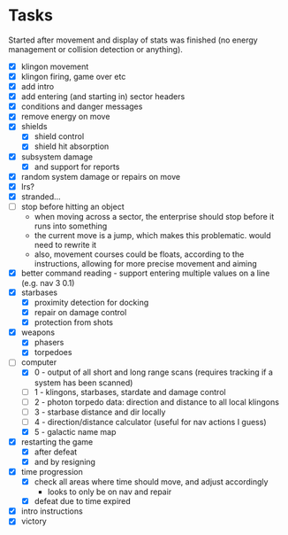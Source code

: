 # Tasks

Started after movement and display of stats was finished (no energy management or collision detection or anything).

- [x] klingon movement
- [x] klingon firing, game over etc
- [x] add intro
- [x] add entering (and starting in) sector headers
- [x] conditions and danger messages
- [x] remove energy on move
- [x] shields
    - [x] shield control
    - [x] shield hit absorption
- [x] subsystem damage
    - [x] and support for reports
- [x] random system damage or repairs on move
- [x] lrs?
- [x] stranded...
- [ ] stop before hitting an object
    - when moving across a sector, the enterprise should stop before it runs into something
    - the current move is a jump, which makes this problematic. would need to rewrite it
    - also, movement courses could be floats, according to the instructions, allowing for more precise movement and aiming
- [x] better command reading - support entering multiple values on a line (e.g. nav 3 0.1)
- [x] starbases
    - [x] proximity detection for docking
    - [x] repair on damage control
    - [x] protection from shots
- [x] weapons
    - [x] phasers
    - [x] torpedoes
- [ ] computer
    - [x] 0 - output of all short and long range scans (requires tracking if a system has been scanned)
    - [ ] 1 - klingons, starbases, stardate and damage control
    - [ ] 2 - photon torpedo data: direction and distance to all local klingons
    - [ ] 3 - starbase distance and dir locally
    - [ ] 4 - direction/distance calculator (useful for nav actions I guess)
    - [x] 5 - galactic name map
 
- [x] restarting the game
    - [x] after defeat
    - [x] and by resigning
- [x] time progression
    - [x] check all areas where time should move, and adjust accordingly
        - looks to only be on nav and repair
    - [x] defeat due to time expired
- [x] intro instructions
- [x] victory
